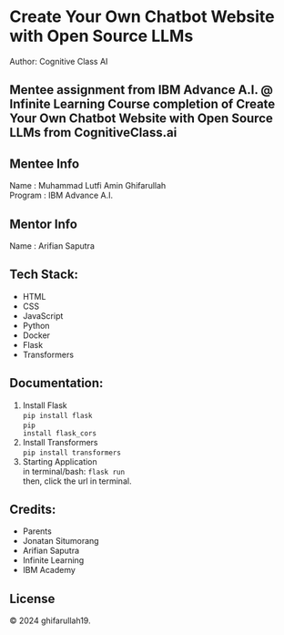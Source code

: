 # Create Your Own Chatbot Website with Open Source LLMs
Author: Cognitive Class AI

Mentee assignment from IBM Advance A.I. @ Infinite Learning 
Course completion of Create Your Own Chatbot Website with Open Source LLMs from CognitiveClass.ai
---

## Mentee Info
Name    : Muhammad Lutfi Amin Ghifarullah
<br>
Program : IBM Advance A.I.

## Mentor Info
Name     : Arifian Saputra

## Tech Stack:
- HTML
- CSS
- JavaScript
- Python
- Docker
- Flask
- Transformers

## Documentation:
1. Install Flask <br>
   <code>pip install flask</code>
   <br>
   <code>pip install flask_cors</code>
2. Install Transformers <br>
   <code>pip install transformers</code>
1. Starting Application <br>
   in terminal/bash: <code>flask run</code>
   <br> then, click the url in terminal.

## Credits:
- Parents
- Jonatan Situmorang
- Arifian Saputra
- Infinite Learning
- IBM Academy

## License
&copy; 2024 ghifarullah19.
